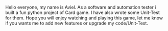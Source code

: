 Hello everyone, my name is Aviel.
As a software and automation tester i built a fun python project of Card game.
I have also wrote some Unit-Test for them.
Hope you will enjoy watching and playing this game, let me know if you wants me to add new features or upgrade my code/Unit-Test.
